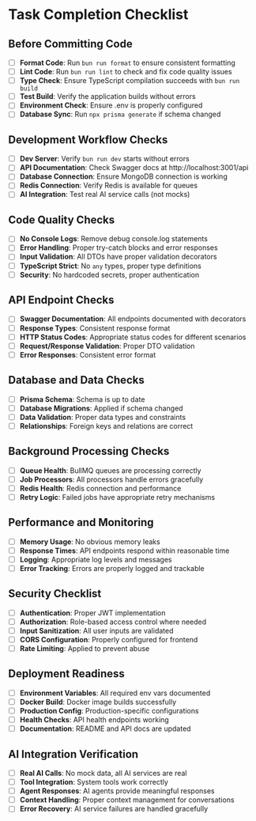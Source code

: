 # Task Completion Checklist

## Before Committing Code
- [ ] **Format Code**: Run `bun run format` to ensure consistent formatting
- [ ] **Lint Code**: Run `bun run lint` to check and fix code quality issues
- [ ] **Type Check**: Ensure TypeScript compilation succeeds with `bun run build`
- [ ] **Test Build**: Verify the application builds without errors
- [ ] **Environment Check**: Ensure .env is properly configured
- [ ] **Database Sync**: Run `npx prisma generate` if schema changed

## Development Workflow Checks
- [ ] **Dev Server**: Verify `bun run dev` starts without errors
- [ ] **API Documentation**: Check Swagger docs at http://localhost:3001/api
- [ ] **Database Connection**: Ensure MongoDB connection is working
- [ ] **Redis Connection**: Verify Redis is available for queues
- [ ] **AI Integration**: Test real AI service calls (not mocks)

## Code Quality Checks
- [ ] **No Console Logs**: Remove debug console.log statements
- [ ] **Error Handling**: Proper try-catch blocks and error responses
- [ ] **Input Validation**: All DTOs have proper validation decorators
- [ ] **TypeScript Strict**: No `any` types, proper type definitions
- [ ] **Security**: No hardcoded secrets, proper authentication

## API Endpoint Checks
- [ ] **Swagger Documentation**: All endpoints documented with decorators
- [ ] **Response Types**: Consistent response format
- [ ] **HTTP Status Codes**: Appropriate status codes for different scenarios
- [ ] **Request/Response Validation**: Proper DTO validation
- [ ] **Error Responses**: Consistent error format

## Database and Data Checks
- [ ] **Prisma Schema**: Schema is up to date
- [ ] **Database Migrations**: Applied if schema changed
- [ ] **Data Validation**: Proper data types and constraints
- [ ] **Relationships**: Foreign keys and relations are correct

## Background Processing Checks
- [ ] **Queue Health**: BullMQ queues are processing correctly
- [ ] **Job Processors**: All processors handle errors gracefully
- [ ] **Redis Health**: Redis connection and performance
- [ ] **Retry Logic**: Failed jobs have appropriate retry mechanisms

## Performance and Monitoring
- [ ] **Memory Usage**: No obvious memory leaks
- [ ] **Response Times**: API endpoints respond within reasonable time
- [ ] **Logging**: Appropriate log levels and messages
- [ ] **Error Tracking**: Errors are properly logged and trackable

## Security Checklist
- [ ] **Authentication**: Proper JWT implementation
- [ ] **Authorization**: Role-based access control where needed
- [ ] **Input Sanitization**: All user inputs are validated
- [ ] **CORS Configuration**: Properly configured for frontend
- [ ] **Rate Limiting**: Applied to prevent abuse

## Deployment Readiness
- [ ] **Environment Variables**: All required env vars documented
- [ ] **Docker Build**: Docker image builds successfully
- [ ] **Production Config**: Production-specific configurations
- [ ] **Health Checks**: API health endpoints working
- [ ] **Documentation**: README and API docs are updated

## AI Integration Verification
- [ ] **Real AI Calls**: No mock data, all AI services are real
- [ ] **Tool Integration**: System tools work correctly
- [ ] **Agent Responses**: AI agents provide meaningful responses
- [ ] **Context Handling**: Proper context management for conversations
- [ ] **Error Recovery**: AI service failures are handled gracefully
